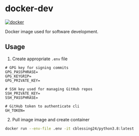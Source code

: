 # docker-dev

[![docker](https://github.com/cblessing24/dotfiles/actions/workflows/docker.yml/badge.svg)](https://github.com/cblessing24/dotfiles/actions/workflows/docker.yml)

Docker image used for software development.

## Usage

1. Create appropriate `.env` file

```
# GPG key for signing commits
GPG_PASSPHRASE=
GPG_KEYGRIP=
GPG_PRIVATE_KEY=

# SSH key used for managing GitHub repos
SSH_PRIVATE_KEY=
SSH_PASSPHRASE=

# GitHub token to authenticate cli
GH_TOKEN=
```

2. Pull image image and create container

```bash
docker run --env-file .env -it cblessing24/python3.8:latest
```
